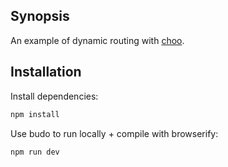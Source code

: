 ## Synopsis
An example of dynamic routing with [choo](https://github.com/yoshuawuyts/choo).

## Installation
Install dependencies:

```sh
npm install
```

Use budo to run locally + compile with browserify:

```sh
npm run dev
```
